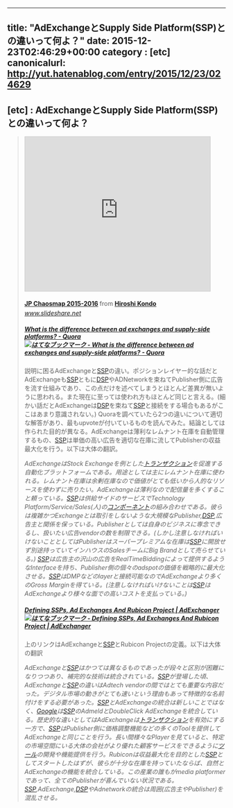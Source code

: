 
---
title: "AdExchangeとSupply Side Platform(SSP)との違いって何よ？"
date: 2015-12-23T02:46:29+00:00
category : [etc]
canonicalurl: http://yut.hatenablog.com/entry/2015/12/23/024629
---

## [etc] : AdExchangeとSupply Side Platform(SSP)との違いって何よ？


<blockquote>
    <p><iframe src="https://www.slideshare.net/slideshow/embed_code/key/tvmjS8f8n8NtHP" width="427" height="356" frameborder="0" marginwidth="0" marginheight="0" scrolling="no" style="border:1px solid #CCC; border-width:1px; margin-bottom:5px; max-width: 100%;" allowfullscreen> </iframe> <div style="margin-bottom:5px"> <strong> <a href="https://www.slideshare.net/HiroshiKondo/jp-chaosmap-20152016" title="JP Chaosmap 2015-2016" target="_blank">JP Chaosmap 2015-2016</a> </strong> from <strong><a href="http://www.slideshare.net/HiroshiKondo" target="_blank">Hiroshi Kondo</a></strong> </div><cite class="hatena-citation"><a href="http://www.slideshare.net/HiroshiKondo/jp-chaosmap-20152016">www.slideshare.net</a></cite><br />
</p>

<div class="section">
<h5><a href="https://www.quora.com/What-is-the-difference-between-ad-exchanges-and-supply-side-platforms">What is the difference between ad exchanges and supply-side platforms? - Quora</a> <a href="http://b.hatena.ne.jp/entry/s/www.quora.com/What-is-the-difference-between-ad-exchanges-and-supply-side-platforms"><img src="http://b.hatena.ne.jp/entry/image/https://www.quora.com/What-is-the-difference-between-ad-exchanges-and-supply-side-platforms" alt="はてなブックマーク - What is the difference between ad exchanges and supply-side platforms? - Quora" border="0" /></a></h5>
<p>説明に困るAdExchangeと<a class="keyword" href="http://d.hatena.ne.jp/keyword/SSP">SSP</a>の違い。ポジションレイヤー的な話だとAdExchangeも<a class="keyword" href="http://d.hatena.ne.jp/keyword/SSP">SSP</a>ともに<a class="keyword" href="http://d.hatena.ne.jp/keyword/DSP">DSP</a>やADNetworkを束ねてPublisher側に広告を流す仕組みであり、この点だけを述べてしまうとほとんど差異が無いように思われる。また現在に至っては使われ方もほとんど同じと言える。(細かい話だとAdExchangeは<a class="keyword" href="http://d.hatena.ne.jp/keyword/DSP">DSP</a>を束ねて<a class="keyword" href="http://d.hatena.ne.jp/keyword/SSP">SSP</a>と接続をする場合もあるがここはあまり意識されない。) Quoraを調べていたら2つの違いについて適切な解答があり、最もupvoteが付いているものを読んでみた。結論としては作られた目的が異なる。AdExchangeは薄利なレムナント在庫を自動管理するもの、<a class="keyword" href="http://d.hatena.ne.jp/keyword/SSP">SSP</a>は単価の高い広告を適切な在庫に流してPublisherの収益最大化を行う。以下は大体の翻訳。</p><p><i>AdExchangeはStock Exchangeを例とした<a class="keyword" href="http://d.hatena.ne.jp/keyword/%A5%C8%A5%E9%A5%F3%A5%B6%A5%AF%A5%B7%A5%E7%A5%F3">トランザクション</a>を促進する自動化プラットフォームである。用途としては主にレムナント在庫に使われる。レムナント在庫は余剰在庫なので価値がとても低いから人的なリソースを使わずに売りたい。AdExchangeは薄利なので配信量を多くすること頼っている。<a class="keyword" href="http://d.hatena.ne.jp/keyword/SSP">SSP</a>は供給サイドのサービスでTechnology Platform/Service/Sales(人)の<a class="keyword" href="http://d.hatena.ne.jp/keyword/%A5%B3%A5%F3%A5%DD%A1%BC%A5%CD%A5%F3%A5%C8">コンポーネント</a>の組み合わせである。彼らは複雑かつExchangeとは取引をしないような大規模なPublisher,<a class="keyword" href="http://d.hatena.ne.jp/keyword/DSP">DSP</a>,広告主と関係を保っている。Publisherとしては自身のビジネスに専念できるし、扱いたい広告vendorの数を制限できる。(しかし注意しなければいけないこととしてはPublisherはスーパープレミアムな在庫は<a class="keyword" href="http://d.hatena.ne.jp/keyword/SSP">SSP</a>に開放せず別途持っていてインハウスのSalesチームにBig Brandとして売らせている。) <a class="keyword" href="http://d.hatena.ne.jp/keyword/SSP">SSP</a>は広告主の沢山の広告をRealTimeBiddingによって提供するようなInterfaceを持ち、Publisher側の個々のadspotの価値を戦略的に最大化させる。<a class="keyword" href="http://d.hatena.ne.jp/keyword/SSP">SSP</a>はDMPなどのlayerと接続可能なのでAdExchangeより多くのGross Marginを得ている。(注意しなければいけないことは<a class="keyword" href="http://d.hatena.ne.jp/keyword/SSP">SSP</a>はAdExchangeより様々な面での高いコストを支払っている。)</i></p><p></p>

</div>
<div class="section">
<h5><a href="http://adexchanger.com/yield-management-tools/defining-ssps-ad-exchanges-and-rubicon-project/">Defining SSPs, Ad Exchanges And Rubicon Project | AdExchanger</a> <a href="http://b.hatena.ne.jp/entry/adexchanger.com/yield-management-tools/defining-ssps-ad-exchanges-and-rubicon-project/"><img src="http://b.hatena.ne.jp/entry/image/http://adexchanger.com/yield-management-tools/defining-ssps-ad-exchanges-and-rubicon-project/" alt="はてなブックマーク - Defining SSPs, Ad Exchanges And Rubicon Project | AdExchanger" border="0" /></a></h5>
<p>上のリンクはAdExchangeと<a class="keyword" href="http://d.hatena.ne.jp/keyword/SSP">SSP</a>とRubicon Projectの定義。以下は大体の翻訳</p><p><i>AdExchangeと<a class="keyword" href="http://d.hatena.ne.jp/keyword/SSP">SSP</a>はかつては異なるものであったが段々と区別が困難になりつつあり、補完的な技術は統合されている。<a class="keyword" href="http://d.hatena.ne.jp/keyword/SSP">SSP</a>が登場した頃、AdExchangeと<a class="keyword" href="http://d.hatena.ne.jp/keyword/SSP">SSP</a>の違いはAdtech vendorの間ではとても重要な内容だった。デジタル市場の動きがとても速いという理由もあって特徴的な名前付けをする必要があった。<a class="keyword" href="http://d.hatena.ne.jp/keyword/SSP">SSP</a>とAdExchangeの統合は新しいことではなく、<a class="keyword" href="http://d.hatena.ne.jp/keyword/Google">Google</a>は<a class="keyword" href="http://d.hatena.ne.jp/keyword/SSP">SSP</a>のAdmeldとDoubleClick AdExchangeを統合している。歴史的な違いとしてはAdExchangeは<a class="keyword" href="http://d.hatena.ne.jp/keyword/%A5%C8%A5%E9%A5%F3%A5%B6%A5%AF%A5%B7%A5%E7%A5%F3">トランザクション</a>を有効にする一方で、<a class="keyword" href="http://d.hatena.ne.jp/keyword/SSP">SSP</a>はPublisher側に価格調整機能などの多くのToolを提供してAdExchangeと同じことを行う。長い間様々なPlayerを見ていると、特定の市場空間にいる大体の会社がより優れた顧客サービスをできるように<a class="keyword" href="http://d.hatena.ne.jp/keyword/%A5%C4%A1%BC%A5%EB">ツール</a>の開発や機能提供を行う。Rubiconは収益最大化を目的とした<a class="keyword" href="http://d.hatena.ne.jp/keyword/SSP">SSP</a>としてスタートしたはずが、彼らが十分な在庫を持っていたならば、自然とAdExchangeの機能を統合している。この産業の誰もがmedia platformerであって、全てのPublisherが喜んでいない状況である。<a class="keyword" href="http://d.hatena.ne.jp/keyword/SSP">SSP</a>,AdExchange,<a class="keyword" href="http://d.hatena.ne.jp/keyword/DSP">DSP</a>やAdnetworkの統合は周囲(広告主やPublisher)を混乱させる。</i><br />
</p>

</div>
</blockquote>


